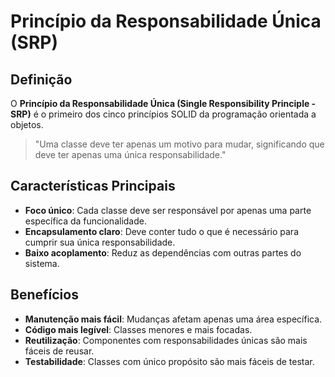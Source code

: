 # Princípio da Responsabilidade Única (SRP)

## Definição

O **Princípio da Responsabilidade Única (Single Responsibility Principle - SRP)** é o primeiro dos cinco princípios SOLID da programação orientada a objetos. 

> "Uma classe deve ter apenas um motivo para mudar, significando que deve ter apenas uma única responsabilidade."

## Características Principais

- **Foco único**: Cada classe deve ser responsável por apenas uma parte específica da funcionalidade.
- **Encapsulamento claro**: Deve conter tudo o que é necessário para cumprir sua única responsabilidade.
- **Baixo acoplamento**: Reduz as dependências com outras partes do sistema.

## Benefícios

- **Manutenção mais fácil**: Mudanças afetam apenas uma área específica.
- **Código mais legível**: Classes menores e mais focadas.
- **Reutilização**: Componentes com responsabilidades únicas são mais fáceis de reusar.
- **Testabilidade**: Classes com único propósito são mais fáceis de testar.
